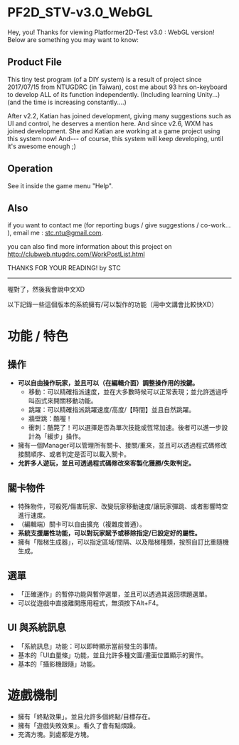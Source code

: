 # PF2D_STV-v3.0_WebGL

Hey, you! Thanks for viewing Platformer2D-Test v3.0 : WebGL version!
Below are something you may want to know:

## Product File

This tiny test program (of a DIY system) is a result of project since 2017/07/15 from NTUGDRC (in Taiwan), cost me about 93 hrs on-keyboard to develop ALL of its function independently. (Including learning Unity...)(and the time is increasing constantly....)

After v2.2, Katian has joined development, giving many suggestions such as UI and control, he deserves a mention here.
And since v2.6, WXM has joined development. She and Katian are working at a game project using this system now!
And--- of course, this system will keep developing, until it's awesome enough ;)

## Operation

See it inside the game menu "Help".

## Also

if you want to contact me (for reporting bugs / give suggestions / co-work... ),
email me : stc.ntu@gmail.com.

you can also find more information about this project on http://clubweb.ntugdrc.com/WorkPostList.html

THANKS FOR YOUR READING!
by STC

---------------------

喔對了，然後我會說中文XD

以下記錄一些這個版本的系統擁有/可以製作的功能（用中文講會比較快XD）

# 功能 / 特色

## 操作

- **可以自由操作玩家，並且可以（在編輯介面）調整操作用的按鍵。**
  - 移動：可以精確指派速度，並在大多數時候可以正常表現；並允許透過呼叫函式來開關移動功能。
  - 跳躍：可以精確指派跳躍速度/高度/【時間】並且自然跳躍。
  - 牆壁跳：酷喔！
  - 衝刺：酷斃了！可以選擇是否為單次技能或恆常加速。後者可以進一步設計為「緩步」操作。
- 擁有一個Manager可以管理所有關卡、接關/重來，並且可以透過程式碼修改接關順序、或者判定是否可以載入關卡。
- **允許多人遊玩，並且可透過程式碼修改來客製化獲勝/失敗判定。**

## 關卡物件

- 特殊物件，可殺死/傷害玩家、改變玩家移動速度/讓玩家彈跳、或者影響時空進行速度。
- （編輯端）關卡可以自由擴充（複雜度普通）。
- **系統支援屬性功能，可以對玩家賦予或移除指定/已設定好的屬性。**
- 擁有「階梯生成器」，可以指定區域/間隔、以及階梯種類，按照自訂比重隨機生成。

## 選單

- 「正確運作」的暫停功能與暫停選單，並且可以透過其返回標題選單。
- 可以從遊戲中直接離開應用程式，無須按下Alt+F4。

## UI 與系統訊息

- 「系統訊息」功能：可以即時顯示當前發生的事情。
- 基本的「UI血量條」功能，並且允許多種文圖/畫面位置顯示的實作。
- 基本的「攝影機跟隨」功能。

# 遊戲機制

- 擁有「終點效果」。並且允許多個終點/目標存在。
- 擁有「遊戲失敗效果」。看久了會有點煩躁。
- 充滿方塊。到處都是方塊。
